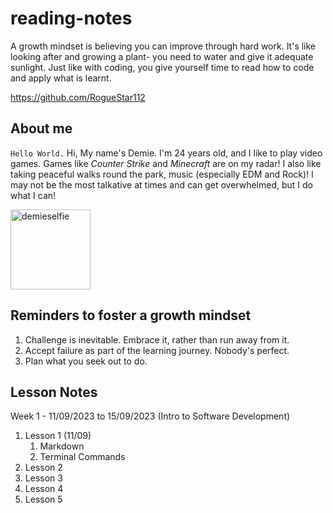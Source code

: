 # reading-notes
A growth mindset is believing you can improve through hard work. It's like looking after and growing a plant- you need to water and give it adequate sunlight.
Just like with coding, you give yourself time to read how to code and apply what is learnt.

https://github.com/RogueStar112

## About me

`Hello World.`
Hi, My name's Demie. I'm 24 years old, and I like to play video games. Games like *Counter Strike* and *Minecraft* are on my radar!
I also like taking peaceful walks round the park, music (especially EDM and Rock)! I may not be the most talkative at times and can
get overwhelmed, but I do what I can!

<img src="https://i.ibb.co/stWp728/demieselfie.png" alt="demieselfie" border="0" width="128" height="128">

## Reminders to foster a growth mindset

1. Challenge is inevitable. Embrace it, rather than run away from it.
2. Accept failure as part of the learning journey. Nobody's perfect.
3. Plan what you seek out to do.

## Lesson Notes

Week 1 - 11/09/2023 to 15/09/2023 (Intro to Software Development)

1. Lesson 1 (11/09)
   1. Markdown
   2. Terminal Commands
2. Lesson 2
3. Lesson 3
4. Lesson 4 
5. Lesson 5



